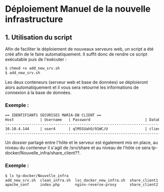 # Déploiement Manuel de la nouvelle infrastructure

## 1. Utilisation du script

Afin de faciliter le déploiement de nouveaux serveurs web, un script a été créé afin de le faire automatiquement. Il suffit donc de rendre ce script exécutable puis de l'exécuter :

```bash
$ chmod +x add_new_srv.sh
$ add_new_srv.sh
```

Les deux conteneurs (serveur web et base de données) se déploieront alors automatiquement et il vous sera retourné les informations de connexion à la base de données.

### Exemple :
```bash
== IDENTIFIANTS SECURISES MARIA-DB CLIENT ==
Host            | Username   | Password                         | Database
------------------------------------------------------------------------------------------------
10.10.4.144     | user4      | qlMSSUahO/91WC/U                 | client4
------------------------------------------------------------------------------------------------
```

Un dossier partagé entre l'hôte et le serveur est également mis en place, au niveau du conteneur il s'agit de /srv/share et au niveau de l'hôte ce sera tp-docker/Nouvelle_infra/share_client??.

### Exemple :
```bash
$ ls tp-docker/Nouvelle_infra
add_new_srv.sh  clean_infra.sh  lxc_docker_new_infra.sh  share_client1  share_client3  share_client5
apache_conf     index.php       nginx-reverse-proxy      share_client2  share_client4
```